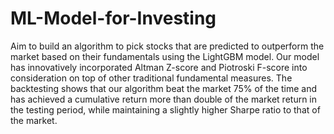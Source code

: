 # ML-Model-for-Investing

Aim to build an algorithm to pick stocks that are predicted to outperform the market based on their fundamentals using the LightGBM model. Our model has innovatively incorporated Altman Z-score and Piotroski F-score into consideration on top of other traditional fundamental measures. The backtesting shows that our algorithm beat the market 75% of the time and has achieved a cumulative return more than double of the market return in the testing period, while maintaining a slightly higher Sharpe ratio to that of the market. 
